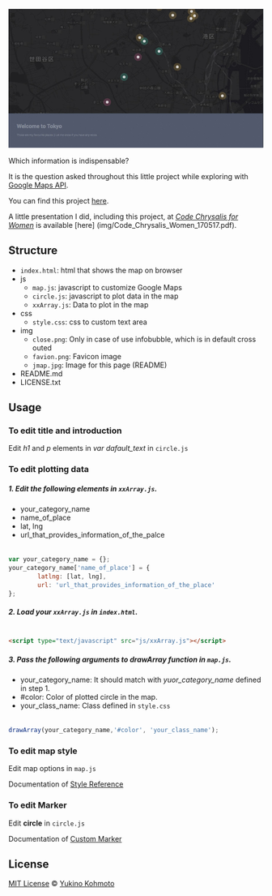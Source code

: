 ![jMAP image](img/jmap.jpg)

Which information is indispensable? 

It is the question asked throughout this little project while exploring with [Google Maps API](https://developers.google.com/maps/documentation/javascript/). 

You can find this project [here](http://yukinokoh.github.io/jMap/).

A little presentation I did, including this project, at [*Code Chrysalis for Women*](https://www.codechrysalis.io/) is available [here] (img/Code_Chrysalis_Women_170517.pdf).

## Structure
- `index.html`: html that shows the map on browser 
- js
  - `map.js`: javascript to customize Google Maps
  - `circle.js`: javascript to plot data in the map
  - `xxArray.js`: Data to plot in the map
- css
  - `style.css`: css to custom text area
- img
  - `close.png`: Only in case of use infobubble, which is in default cross outed
  - `favion.png`: Favicon image 
  - `jmap.jpg`: Image for this page (README)
- README.md
- LICENSE.txt

## Usage
### To edit title and introduction
Edit *h1*  and *p* elements in *var dafault\_text* in `circle.js` 

### To edit plotting data
##### 1. Edit the following elements in `xxArray.js`.
- your_category_name 
- name_of_place
- lat, lng
- url_that_provides_information_of_the_palce
```javascript

var your_category_name = {};
your_category_name['name_of_place'] = {
        latlng: [lat, lng],
        url: 'url_that_provides_information_of_the_place'
};

```

##### 2. Load your `xxArray.js` in `index.html`.
```html

<script type="text/javascript" src="js/xxArray.js"></script>

``` 

##### 3. Pass the following arguments to *drawArray* function in `map.js`. 
- your_category_name: It should match with *yuor_category_name* defined in step 1.
- #color: Color of plotted circle in the map.
- your_class_name: Class defined in `style.css`
```javascript

drawArray(your_category_name,'#color', 'your_class_name');

```

### To edit map style
Edit map options in `map.js`

Documentation of [Style Reference](https://developers.google.com/maps/documentation/javascript/style-reference)

### To edit Marker
Edit **circle** in `circle.js`

Documentation of [Custom Marker](https://developers.google.com/maps/documentation/javascript/examples/marker-symbol-custom)

## License
[MIT License](https://choosealicense.com/licenses/mit/) © [Yukino Kohmoto](http://yukinokoh.github.io/portfolio/)
